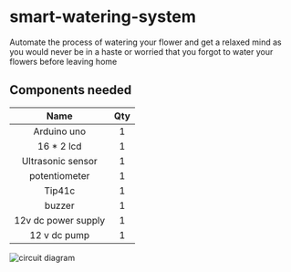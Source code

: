 # smart-watering-system

Automate the process of watering your flower and get a relaxed mind as you would never be in a haste or worried that you forgot to water your flowers before leaving home 

## Components needed

| Name | Qty |
| :---: | :---: |
| Arduino uno | 1 |
| 16 * 2 lcd | 1 |
| Ultrasonic sensor | 1 |
| potentiometer | 1 |
| Tip41c | 1 |
| buzzer | 1 |
| 12v dc power supply | 1 |
| 12 v dc pump | 1 |


![circuit diagram](https://user-images.githubusercontent.com/65239245/185797693-7a724a13-d6d0-490f-876e-09ca4026632a.png)
